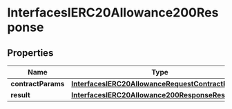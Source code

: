 
# InterfacesIERC20Allowance200Response

## Properties
Name | Type | Description | Notes
------------ | ------------- | ------------- | -------------
**contractParams** | [**InterfacesIERC20AllowanceRequestContractParams**](InterfacesIERC20AllowanceRequestContractParams.md) |  | 
**result** | [**InterfacesIERC20Allowance200ResponseResult**](InterfacesIERC20Allowance200ResponseResult.md) |  | 



